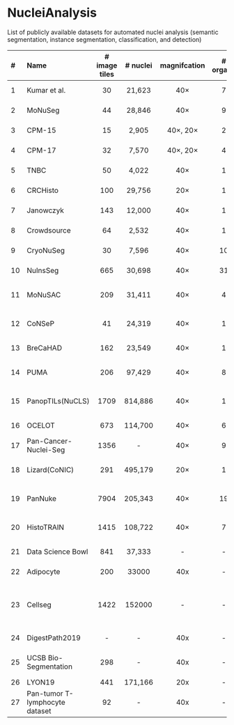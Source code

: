# NucleiAnalysis
List of publicly available datasets for automated nuclei analysis (semantic segmentation, instance segmentation, classification, and detection)


| #  | Name                                         | # image tiles | # nuclei | magnifcation | # organs |    tile size (pixels)    |     annotation     |          main task(s)          |                                        staining                                        |                                 Link                                 |
|:---|:---------------------------------------------|:-------------:|:--------:|:------------:|:--------:|:------------------------:|:------------------:|:------------------------------:|:--------------------------------------------------------------------------------------:|:--------------------------------------------------------------------:|
| 1  | Kumar et al.                                 |      30       |  21,623  |     40×      |    7     |        1000×1000         |       manual       |         Instance Seg.          |                                          H&E                                           |          [paper](https://doi.org/10.1109/TMI.2017.2677499 )          |
| 2  | MoNuSeg                                      |      44       |  28,846  |     40×      |    9     |        1000×1000         |       manual       |         Instance Seg.          |                                          H&E                                           |                  [paper](10.1109/TMI.2017.2677499)                   |
| 3  | CPM-15                                       |      15       |  2,905   |   40×, 20×   |    2     |    400×400, 600×1000     |       manual       |         Instance Seg.          |                                          H&E                                           |                  [paper](10.3389/fbioe.2019.00053)                   |
| 4  | CPM-17                                       |      32       |  7,570   |   40×, 20×   |    4     |    500×500 to 600×600    |       manual       |         Instance Seg.          |                                          H&E                                           |                  [paper](10.3389/fbioe.2019.00053)                   |
| 5  | TNBC                                         |      50       |  4,022   |     40×      |    1     |         512×512          |       manual       |         Instance Seg.          |                                          H&E                                           |                  [paper](10.1109/TMI.2018.2865709)                   |
| 6  | CRCHisto                                     |      100      |  29,756  |     20×      |    1     |         500×500          |       manual       |         Instance Seg.          |                                          H&E                                           |                  [paper](10.1109/TMI.2016.2525803)                   |
| 7  | Janowczyk                                    |      143      |  12,000  |     40×      |    1     |        2000×2000         |       manual       |         Instance Seg.          |                                          H&E                                           | [paper](https://andrewjanowczyk.com/use-case-1-nuclei-segmentation/) |
| 8  | Crowdsource                                  |      64       |  2,532   |     40×      |    1     |         400×400          |       manual       |         Instance Seg.          |                                          H&E                                           |                 [paper](10.1142/9789814644730_0029)                  |
| 9  | CryoNuSeg                                    |      30       |  7,596   |     40×      |    10    |         512×512          |       manual       |         Instance Seg.          |                                          H&E                                           |      [paper](https://doi.org/10.1016/j.compbiomed.2021.104349)       |
| 10 | NuInsSeg                                     |      665      |  30,698  |     40×      |    31    |         512×512          |       manual       |         Instance Seg.          |                                          H&E                                           |         [paper](https://doi.org/10.1038/s41597-024-03117-2)          |
| 11 | MoNuSAC                                      |      209      |  31,411  |     40×      |    4     |   81×113 to 1422×2162    |       manual       | Instance Seg. & Classification |                                          H&E                                           |          [paper](https://doi.org/10.1109/TMI.2021.3085712)           |
| 12 | CoNSeP                                       |      41       |  24,319  |     40×      |    1     |        1000×1000         |       manual       | Instance Seg. & Classification |                                          H&E                                           |         [paper](https://doi.org/10.1016/j.media.2019.101563)         |
| 13 | BreCaHAD                                     |      162      |  23,549  |     40×      |    1     |       1360 × 1024        |       manual       |   Detection & Classification   |                                          H&E                                           |          [paper](https://doi.org/10.1186/s13104-019-4121-7)          |
| 14 | PUMA                                         |      206      |  97,429  |     40×      |    8     |       1024 × 1024        |       manual       | Instance Seg. & Classification |                                          H&E                                           |         [paper](https://doi.org/10.1093/gigascience/giaf011)         |
| 15 | PanopTILs(NuCLS)                             |     1709      | 814,886  |     40×      |    1     |       1024 × 1024        |     semi-auto      | Instance Seg. & Classification |                                          H&E                                           |        [paper](https://doi.org/10.1101/2022.01.08.22268814 )         |
| 16 | OCELOT                                       |      673      | 114,700  |     40×      |    6     |       1024 × 1024        |       manual       |   Detection & Classification   |                                          H&E                                           |        [paper](https://doi.org/10.1109/cvpr52729.2023.02289)         |
| 17 | Pan-Cancer-Nuclei-Seg                        |     1356      |    -     |     40×      |    9     |        256 × 256         |  manual+semi-auto  |         Instance Seg.          |                                          H&E                                           |         [paper](https://doi.org/10.7937/TCIA.2019.4A4DKP9U)          |
| 18 | Lizard(CoNIC)                                |      291      | 495,179  |     20×      |    1     |        1016 × 917        |     semi-auto      | Instance Seg. & Classification |                                          H&E                                           |          [paper](https://doi.org/10.48550/arXiv.2108.11195)          |
| 19 | PanNuke                                      |     7904      | 205,343  |     40×      |    19    |        224 × 224         |     semi-auto      | Instance Seg. & Classification |                                          H&E                                           |          [paper](https://doi.org/10.48550/arXiv.2003.10778)          |
| 20 | HistoTRAIN                                   |     1415      | 108,722  |     40×      |    7     |        448 × 448         |     semi-auto      | Instance Seg. & Classification |                                          H&E                                           |              [paper](https://arxiv.org/abs/2508.09926)               |
| 21 | Data Science Bowl                            |      841      |  37,333  |      -       |    -     |            -             |       manual       |         Instance Seg.          |                                          H&E                                           |          [paper](https://doi.org/10.1038/s41592-019-0612-7)          |
| 22 | Adipocyte                                    |      200      |  33000   |     40x      |    -     |            -             |       manual       |         Instance Seg.          |                                          H&E                                           |          [paper](https://doi.org/10.48550/arXiv.1703.08710)          |
| 23 | Cellseg                                      |     1422      |  152000  |      -       |    -     |       1360 x 1024        |         -          |         Instance Seg.          | brightfield,fluorescent, phase-contrast (PC), differential interference contrast (DIC) |         [paper](https://doi.org/10.1038/s41592-024-02233-6)          |
| 24 | DigestPath2019                               |       -       |    -     |     40x      |    -     |            -             |       manual       |         Instance Seg.          |                                          H&E                                           |          [paper](https://doi.org/10.48550/arXiv.1907.03954)          |
| 25 | UCSB Bio-Segmentation                        |      298      |    -     |     40x      |    -     | 512 x 512 to 1024 x 1024 |       manual       |         Instance Seg.          |                      TOPRO, H&E, Calcein Propidium iodide hoechst                      |          [paper](https://doi.org/10.1109/ICIP.2008.4712130)          |
| 26 | LYON19                                       |      441      | 171,166  |     20x      |    -     |            -             |       manual       |           Detection            |                                          IHC                                           |         [paper](https://doi.org/10.1016/j.media.2019.101547)         |
| 27 | Pan-tumor T-lymphocyte dataset               |      92       |    -     |     40x      |    -     |       2150 x 2150        |     semi-auto      |           Detection            |                                          IHC                                           |     [paper](https://doi.org/10.1016/j.jpi.2023.100301)               |
